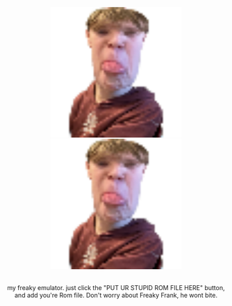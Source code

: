 
<div align = center>

<img width = 300 src = RealLogoIcon.png#gh-dark-mode-only>
<img width = 300 src = RealLogoIcon.png#gh-light-mode-only> 
 
<br>
<br>

my freaky emulator.
just click the "PUT UR STUPID ROM FILE HERE" button, and add you're Rom file. 
Don't worry about Freaky Frank, he wont bite.
